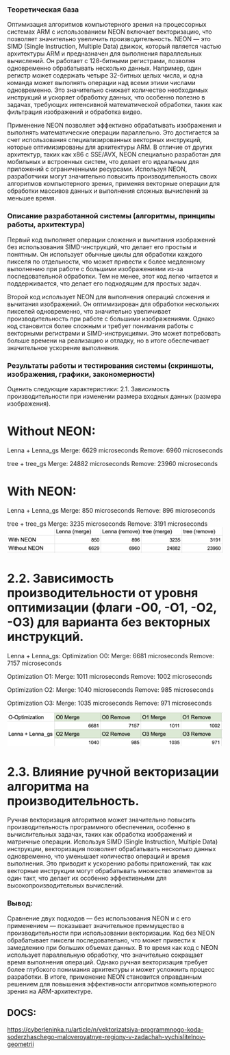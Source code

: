 ### Теоретическая база 

Оптимизация алгоритмов компьютерного зрения на процессорных системах ARM с использованием NEON включает векторизацию, что позволяет значительно увеличить производительность. NEON — это SIMD (Single Instruction, Multiple Data) движок, который является частью архитектуры ARM и предназначен для выполнения параллельных вычислений. Он работает с 128-битными регистрами, позволяя одновременно обрабатывать несколько данных. Например, один регистр может содержать четыре 32-битных целых числа, и одна команда может выполнять операции над всеми этими числами одновременно. Это значительно снижает количество необходимых инструкций и ускоряет обработку данных, что особенно полезно в задачах, требующих интенсивной математической обработки, таких как фильтрация изображений и обработка видео.

Применение NEON позволяет эффективно обрабатывать изображения и выполнять математические операции параллельно. Это достигается за счет использования специализированных векторных инструкций, которые оптимизированы для архитектуры ARM. В отличие от других архитектур, таких как x86 с SSE/AVX, NEON специально разработан для мобильных и встроенных систем, что делает его идеальным для приложений с ограниченными ресурсами. Используя NEON, разработчики могут значительно повысить производительность своих алгоритмов компьютерного зрения, применяя векторные операции для обработки массивов данных и выполнения сложных вычислений за меньшее время.

### Описание разработанной системы (алгоритмы, принципы работы, архитектура) 

Первый код выполняет операции сложения и вычитания изображений без использования SIMD-инструкций, что делает его простым и понятным. Он использует обычные циклы для обработки каждого пикселя по отдельности, что может привести к более медленному выполнению при работе с большими изображениями из-за последовательной обработки. Тем не менее, этот код легко читается и поддерживается, что делает его подходящим для простых задач.

Второй код использует NEON для выполнения операций сложения и вычитания изображений. Он оптимизирован для обработки нескольких пикселей одновременно, что значительно увеличивает производительность при работе с большими изображениями. Однако код становится более сложным и требует понимания работы с векторными регистрами и SIMD-инструкциями. Это может потребовать больше времени на реализацию и отладку, но в итоге обеспечивает значительное ускорение выполнения.



### Результаты работы и тестирования системы (скриншоты, изображения, графики, закономерности) 

Оценить следующие характеристики:
2.1. Зависимость производительности при изменении размера
входных данных (размера изображения).

# Without NEON:
Lenna + Lenna_gs
Merge: 6629 microseconds
Remove: 6960 microseconds

tree + tree_gs
Merge: 24882 microseconds
Remove: 23960 microseconds

# With NEON:
Lenna + Lenna_gs
Merge: 850 microseconds
Remove: 896 microseconds

tree + tree_gs
Merge: 3235 microseconds
Remove: 3191 microseconds
![alt text](image-1.png)

# 2.2. Зависимость производительности от уровня оптимизации (флаги -O0, -O1, -O2, -O3) для варианта без векторных инструкций.

Lenna + Lenna_gs:
Optimization O0:
Merge: 6681 microseconds
Remove: 7157 microseconds

Optimization O1:
Merge: 1011 microseconds
Remove: 1002 microseconds

Optimization O2:
Merge: 1040 microseconds
Remove: 985 microseconds

Optimization O3:
Merge: 1035 microseconds
Remove: 971 microseconds

![alt text](image-2.png)


# 2.3. Влияние ручной векторизации алгоритма на производительность. 

Ручная векторизация алгоритмов может значительно повысить производительность программного обеспечения, особенно в вычислительных задачах, таких как обработка изображений и матричные операции. Используя SIMD (Single Instruction, Multiple Data) инструкции, векторизация позволяет обрабатывать несколько данных одновременно, что уменьшает количество операций и время выполнения. Это приводит к ускорению работы приложений, так как векторные инструкции могут обрабатывать множество элементов за один такт, что делает их особенно эффективными для высокопроизводительных вычислений.




### Вывод:
Сравнение двух подходов — без использования NEON и с его применением — показывает значительное преимущество в производительности при использовании векторизации. Код без NEON обрабатывает пиксели последовательно, что может привести к замедлению при больших объемах данных. В то время как код с NEON использует параллельную обработку, что значительно сокращает время выполнения операций. Однако ручная векторизация требует более глубокого понимания архитектуры и может усложнить процесс разработки. В итоге, применение NEON становится оправданным решением для повышения эффективности алгоритмов компьютерного зрения на ARM-архитектуре.


## DOCS:

https://cyberleninka.ru/article/n/vektorizatsiya-programmnogo-koda-soderzhaschego-maloveroyatnye-regiony-v-zadachah-vychislitelnoy-geometrii
